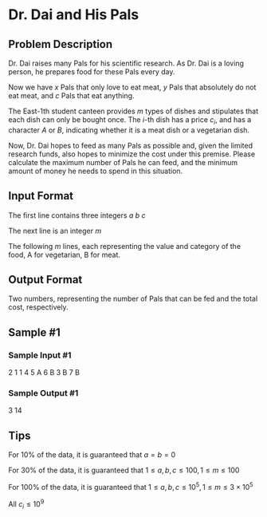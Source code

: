 # Dr. Dai and His Pals

## Problem Description
Dr. Dai raises many Pals for his scientific research. As Dr. Dai is a loving person, he prepares food for these Pals every day.

Now we have $x$ Pals that only love to eat meat, $y$ Pals that absolutely do not eat meat, and $c$ Pals that eat anything.

The East-1th student canteen provides $m$ types of dishes and stipulates that each dish can only be bought once. The $i$-th dish has a price $c_i$, and has a character $A$ or $B$, indicating whether it is a meat dish or a vegetarian dish.

Now, Dr. Dai hopes to feed as many Pals as possible and, given the limited research funds, also hopes to minimize the cost under this premise. Please calculate the maximum number of Pals he can feed, and the minimum amount of money he needs to spend in this situation.

## Input Format
The first line contains three integers $a$ $b$ $c$

The next line is an integer $m$

The following $m$ lines, each representing the value and category of the food, A for vegetarian, B for meat.

## Output Format
Two numbers, representing the number of Pals that can be fed and the total cost, respectively.

## Sample #1
### Sample Input #1
2 1 1
4
5 A
6 B
3 B
7 B
### Sample Output #1
3 14

## Tips
For 10% of the data, it is guaranteed that $a=b=0$

For 30% of the data, it is guaranteed that $1 \leq a,b,c \leq 100, 1 \leq m \leq 100$

For 100% of the data, it is guaranteed that $1 \leq a,b,c \leq 10^5, 1 \leq m \leq 3 \times 10^5$

All $c_i \leq 10^9$
